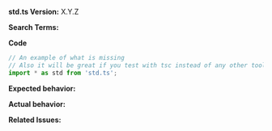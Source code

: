 <!-- 🚨 STOP 🚨 𝗦𝗧𝗢𝗣 🚨 𝑺𝑻𝑶𝑷 🚨 -->
<!--
Half of all issues filed on many repositories are duplicates, answered in the 
FAQ, or not appropriate for the bug tracker.

Please help us by doing the following steps before logging an issue:
  * Search: https://github.com/tslovers/maths.ts/search?type=Issues
  * Read the CONTRIBUTING guidelines: https://github.com/tslovers/maths.ts/blob/master/CONTRIBUTING.md
  * Your help in our FAQ would be great
-->

<!-- If you have a QUESTION:
   THIS IS NOT A FORUM FOR QUESTIONS.
   Ask questions to me and I'll personally answer: ipi.vasquez@gmail.com
-->

<!-- If you have a BUG or SUGGESTION:
  Please fill in the *entire* template below.
-->
**std.ts Version:**  X.Y.Z

<!-- Search terms you tried before logging this (so others can find this issue more easily) -->
**Search Terms:** 

**Code**

```ts
// An example of what is missing
// Also it will be great if you test with tsc instead of any other tool
import * as std from 'std.ts';

```

**Expected behavior:**

**Actual behavior:**

**Related Issues:**
